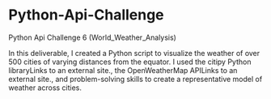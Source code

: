 # Python-Api-Challenge
Python Api Challenge 6 (World_Weather_Analysis)

In this deliverable, I created a Python script to visualize the weather of over 500 cities of varying distances from the equator. I used the citipy Python libraryLinks to an external site., the OpenWeatherMap APILinks to an external site., and problem-solving skills to create a representative model of weather across cities.
